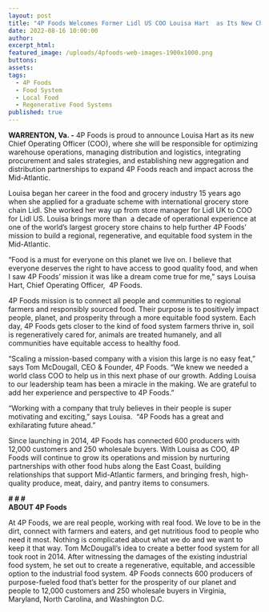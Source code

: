 ```yaml
---
layout: post
title: "4P Foods Welcomes Former Lidl US COO Louisa Hart  as Its New Chief Operating Officer: 15-year international grocery store operator brings new perspective and expertise to 4P Foods. \_"
date: 2022-08-16 10:00:00
author:
excerpt_html:
featured_image: /uploads/4pfoods-web-images-1900x1000.png
buttons:
assets:
tags:
  - 4P Foods
  - Food System
  - Local Food
  - Regenerative Food Systems
published: true
---
```

<div class="editable"><p class="AlignCenter"><strong>WARRENTON, Va. -</strong> 4P Foods is proud to announce Louisa Hart as its new Chief Operating Officer (COO), where she will be responsible for optimizing warehouse operations, managing distribution and logistics, integrating procurement and sales strategies, and establishing new aggregation and distribution partnerships to expand 4P Foods reach and impact across the Mid-Atlantic.&nbsp;</p><p>Louisa began her career in the food and grocery industry 15 years ago when she applied for a graduate scheme with international grocery store chain Lidl. She worked her way up from store manager for Lidl UK to COO for Lidl US. Louisa brings more than&nbsp; a decade of operational experience at one of the world&rsquo;s largest grocery store chains to help further 4P Foods&rsquo; mission to build a regional, regenerative, and equitable food system in the Mid-Atlantic.</p><p>&ldquo;Food is a must for everyone on this planet we live on. I believe that everyone deserves the right to have access to good quality food, and when I saw 4P Foods&rsquo; mission it was like a dream come true for me,&rdquo; says Louisa Hart, Chief Operating Officer,&nbsp; 4P Foods.</p><p>4P Foods mission is to connect all people and communities to regional farmers and responsibly sourced food. Their purpose is to positively impact people, planet, and prosperity through a more equitable food system. Each day, 4P Foods gets closer to the kind of food system farmers thrive in, soil is regeneratively cared for, animals are treated humanely, and all communities have equitable access to healthy food.</p><p>&ldquo;Scaling a mission-based company with a vision this large is no easy feat,&rdquo; says Tom McDougall, CEO &amp; Founder, 4P Foods. &ldquo;We knew we needed a world class COO to help us in this next phase of our growth. Adding Louisa to our leadership team has been a miracle in the making. We are grateful to add her experience and perspective to 4P Foods.&rdquo;</p><p>&ldquo;Working with a company that truly believes in their people is super motivating and exciting,&rdquo; says Louisa.&nbsp; &ldquo;4P Foods has a great and exhilarating future ahead.&rdquo;</p><p>Since launching in 2014, 4P Foods has connected 600 producers with 12,000 customers and 250 wholesale buyers. With Louisa as COO, 4P Foods will continue to grow its operations and mission by nurturing partnerships with other food hubs along the East Coast, building relationships that support Mid-Atlantic farmers, and bringing fresh, high-quality produce, meat, dairy, and pantry items to consumers.&nbsp;</p><div><strong># # #&nbsp;</strong></div><div><strong>ABOUT 4P Foods</strong></div><p>At 4P Foods, we are real people, working with real food. We love to be in the dirt, connect with farmers and eaters, and get nutritious food to people who need it most. Nothing is complicated about what we do and we want to keep it that way. Tom McDougall&rsquo;s idea to create a better food system for all took root in 2014. After witnessing the damages of the existing industrial food system, he set out to create a regenerative, equitable, and accessible option to the industrial food system. 4P Foods connects 600 producers of purpose-fueled food that&rsquo;s better for the prosperity of our planet and people to 12,000 customers and 250 wholesale buyers in Virginia, Maryland, North Carolina, and Washington D.C.</p></div>